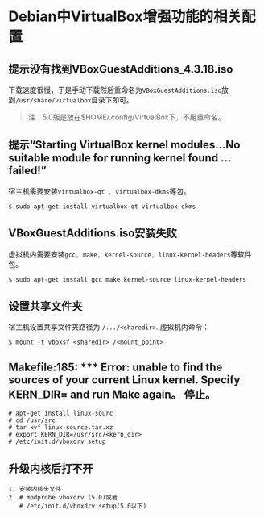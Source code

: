 # Debian中VirtualBox增强功能的相关配置

## 提示没有找到VBoxGuestAdditions_4.3.18.iso

下载速度很慢，于是手动下载然后重命名为`VBoxGuestAdditions.iso`放到`/usr/share/virtualbox`目录下即可。

> 注：5.0版是放在$HOME/.config/VirtualBox下，不用重命名。

## 提示“Starting VirtualBox kernel modules…No suitable module for running kernel found … failed!”

宿主机需要安装`virtualbox-qt , virtualbox-dkms`等包。

```
$ sudo apt-get install virtualbox-qt virtualbox-dkms
```

## VBoxGuestAdditions.iso安装失败

虚拟机内需要安装`gcc, make, kernel-source, linux-kernel-headers`等软件包。

```
$ sudo apt-get install gcc make kernel-source linux-kernel-headers
```

## 设置共享文件夹

宿主机设置共享文件夹路径为 `/.../<sharedir>`. 
虚拟机内命令：

```
$ mount -t vboxsf <sharedir> /<mount_point>
```

## Makefile:185: *** Error: unable to find the sources of your current Linux kernel. Specify KERN_DIR= and run Make again。 停止。

```
# apt-get install linux-sourc
# cd /usr/src
# tar xvf linux-source.tar.xz
# export KERN_DIR=/usr/src/<kern_dir>
# /etc/init.d/vboxdrv setup 
```

## 升级内核后打不开

```
1. 安装内核头文件
2. # modprobe vboxdrv (5.0)或者 
   # /etc/init.d/vboxdrv setup(5.0以下)
```